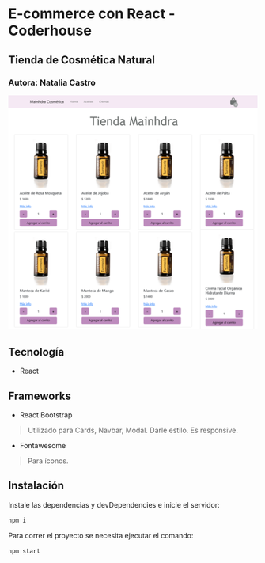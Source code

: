 # E-commerce con React - Coderhouse

## Tienda de Cosmética Natural

### Autora: Natalia Castro

![](https://github.com/NatiCastro/mitienda-coder-react/blob/main/src/Images/Screenshot%202022-04-12%20at%2018-59-34%20React%20App.png)

## Tecnología

- React

## Frameworks

- React Bootstrap

> Utilizado para Cards, Navbar, Modal.
> Darle estilo.
> Es responsive.

- Fontawesome

> Para íconos.

## Instalación

Instale las dependencias y devDependencies e inicie el servidor:

```sh
npm i
```

Para correr el proyecto se necesita ejecutar el comando:

```sh
npm start
```
